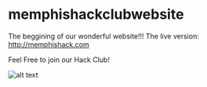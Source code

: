 # memphishackclubwebsite
The beggining of our wonderful website!!!
The live version:
http://memphishack.com

Feel Free to join our Hack Club!

![alt text](https://github.com/[philip-hub]/[memphishackclubwebsite]/blob/[main]code/images/tree.png?raw=true)
